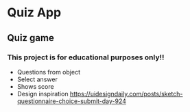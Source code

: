 # Quiz App
## Quiz game
### This project is for educational purposes only!!

- Questions from object
- Select answer
- Shows score
- Design inspiration https://uidesigndaily.com/posts/sketch-questionnaire-choice-submit-day-924